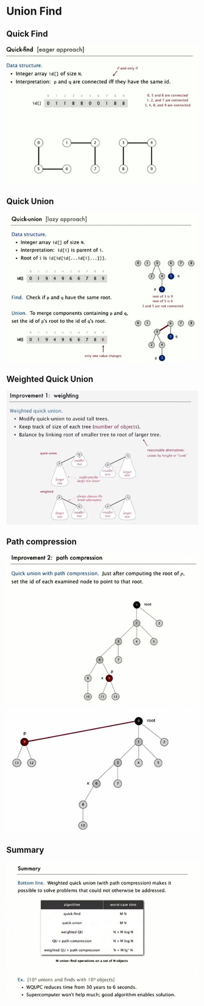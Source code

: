 Union Find
===================================
## Quick Find
![QuickFind](img/quickfind.JPG)
## Quick Union
![QuickUnion](img/quickunion.JPG)
## Weighted Quick Union
![WeightedQuickUnion](img/weightedquickunion.JPG)
## Path compression
![pathcomp1](img/pathcomp1.JPG) ![pathcomp2](img/pathcomp2.JPG)
## Summary
![ScreenShot](img/unionfind.JPG)